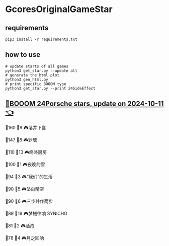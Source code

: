 # GcoresOriginalGameStar

## requirements
```
pip3 install -r requirements.txt
```

## how to use
```
# update starts of all games
python3 get_star.py --update all
# generate the html plot
python3 gen_html.py
# print specific BOOOM type
python3 get_star.py --print 24SideEffect
```

## [🔗BOOOM 24Porsche stars, update on 2024-10-11👈](https://raw.githack.com/sichaozhang1112/GcoresOriginalGameStar/main/html/24Porsche.html) 
🌟160 👥9   🎮落井下食               

🌟147 👥8   🎮罪魂                 

🌟110 👥13  🎮咚咚厨房               

🌟100 👥1   🎮夜晚的雪               

🌟94  👥3   🎮“我们”的生活            

🌟90  👥5   🎮坠向晴空               

🌟90  👥6   🎮三步并作两步             

🌟89  👥18  🎮梦械律响 SYNICHO       

🌟81  👥2   🎮活疮                 

🌟78  👥4   🎮月之回响               

